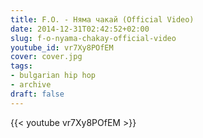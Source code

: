 ```yaml
---
title: F.O. - Няма чакай (Official Video)
date: 2014-12-31T02:42:52+02:00
slug: f-o-nyama-chakay-official-video
youtube_id: vr7Xy8POfEM
cover: cover.jpg
tags:
- bulgarian hip hop
- archive
draft: false
---
```


{{< youtube vr7Xy8POfEM >}}
